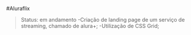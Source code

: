 #Aluraflix

>Status: em andamento
-Criação de landing page de um serviço de streaming, chamado de alura+; 
-Utilização de CSS Grid;  